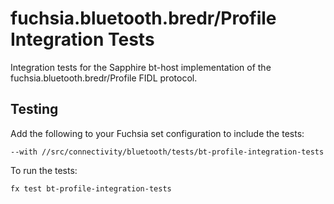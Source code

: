 # fuchsia.bluetooth.bredr/Profile Integration Tests

Integration tests for the Sapphire bt-host implementation of the
fuchsia.bluetooth.bredr/Profile FIDL protocol.

## Testing

Add the following to your Fuchsia set configuration to include the tests:

`--with //src/connectivity/bluetooth/tests/bt-profile-integration-tests`

To run the tests:

```
fx test bt-profile-integration-tests
```
